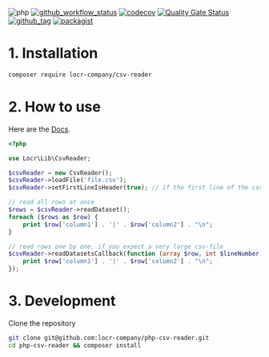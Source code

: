 ![php](https://img.shields.io/badge/php-%3E%3D%208.1-8892BF.svg)
[![github_workflow_status](https://img.shields.io/github/actions/workflow/status/locr-company/php-csv-reader/php.yml)](https://github.com/locr-company/php-csv-reader/actions/workflows/php.yml)
[![codecov](https://codecov.io/gh/locr-company/php-csv-reader/branch/main/graph/badge.svg?token=bhxfQglKff)](https://codecov.io/gh/locr-company/php-csv-reader)
[![Quality Gate Status](https://sonarcloud.io/api/project_badges/measure?project=locr-company_php-csv-reader&metric=alert_status)](https://sonarcloud.io/summary/new_code?id=locr-company_php-csv-reader)
[![github_tag](https://img.shields.io/github/v/tag/locr-company/php-csv-reader)](https://github.com/locr-company/php-csv-reader/tags)
[![packagist](https://img.shields.io/packagist/v/locr-company/csv-reader)](https://packagist.org/packages/locr-company/csv-reader)

# 1. Installation

```bash
composer require locr-company/csv-reader
```

# 2. How to use

Here are the [Docs](https://locr-company.github.io/php-csv-reader/docs/phpdoc/html/).

```php
<?php

use Locr\Lib\CsvReader;

$csvReader = new CsvReader();
$csvReader->loadFile('file.csv');
$csvReader->setFirstLineIsHeader(true); // if the first line of the csv-file has column informations

// read all rows at once
$rows = $csvReader->readDataset();
foreach ($rows as $row) {
    print $row['column1'] . '|' . $row['column2'] . "\n";
}

// read rows one by one, if you expect a very large csv-file
$csvReader->readDatasetsCallback(function (array $row, int $lineNumber) {
    print $row['column1'] . '|' . $row['column2'] . "\n";
});
```

# 3. Development

Clone the repository

```bash
git clone git@github.com:locr-company/php-csv-reader.git
cd php-csv-reader && composer install
```

